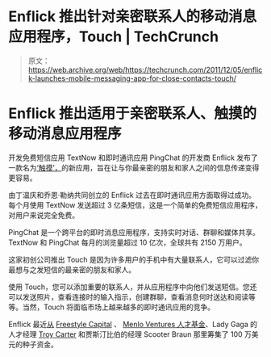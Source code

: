# Enflick 推出针对亲密联系人的移动消息应用程序，Touch | TechCrunch

> 原文：<https://web.archive.org/web/https://techcrunch.com/2011/12/05/enflick-launches-mobile-messaging-app-for-close-contacts-touch/>

# Enflick 推出适用于亲密联系人、触摸的移动消息应用程序

开发免费短信应用 TextNow 和即时通讯应用 PingChat 的开发商 Enflick 发布了一款名为[‘触摸’，](https://web.archive.org/web/20230310090338/http://www.touch.com/)的新应用，旨在让与你最亲密的朋友和家人之间的信息传递变得更容易。

由丁温庆和乔恩·勒纳共同创立的 Enflick 过去在即时通讯应用方面取得过成功。每个月使用 TextNow 发送超过 3 亿条短信，这是一个简单的免费短信应用程序，对用户来说完全免费。

PingChat 是一个跨平台的即时消息应用程序，支持实时对话、群聊和媒体共享。TextNow 和 PingChat 每月的浏览量超过 10 亿次，全球共有 2150 万用户。

这家初创公司推出 Touch 是因为许多用户的手机中有大量联系人，它可以过滤你最想与之发短信的最亲密的朋友和家人。

使用 Touch，您可以添加重要的联系人，并从应用程序中向他们发送短信。您还可以发送照片，查看连接时的输入指示，创建群聊，查看消息何时送达和阅读等等。当然，Touch 将面临市场上越来越多的即时通讯应用的竞争。

Enflick 最近[从](https://web.archive.org/web/20230310090338/https://techcrunch.com/2011/10/19/test-messaging-app-developer-enflick-raises-1m-from-freestyle-capital-lady-gaga-and-biebers-managers/) [Freestyle Capital](https://web.archive.org/web/20230310090338/http://www.crunchbase.com/financial-organization/freestyle-capital) 、 [Menlo Ventures 人才基金](https://web.archive.org/web/20230310090338/https://techcrunch.com/2011/09/13/shervin-pishevar-announces-20-menlo-ventures-talent-fund/)、Lady Gaga 的人才经理 [Troy Carter](https://web.archive.org/web/20230310090338/http://www.crunchbase.com/person/troy-carter) 和贾斯汀比伯的经理 Scooter Braun 那里筹集了 100 万美元的种子资金。